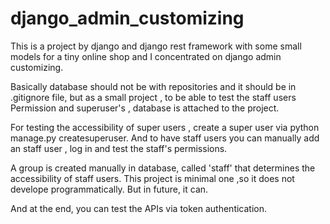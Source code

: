 # django_admin_customizing
This is a project by django and django rest framework with some small models for a tiny online shop and I concentrated on django admin customizing.

Basically database should not be with repositories and it should be in .gitignore file, but as a small project , to be able to test the staff users
Permission and superuser's , database is attached to the project.

For testing the accessibility of super users , ‍‍‍‍create a super user via python manage.py createsuperuser.
And to have staff users you can manually add an staff user , log in and test the staff's permissions.

A group is created manually in database, called 'staff' that determines the accessibility of staff users.
This project is minimal one ,so it does not develope programmatically.
But in future, it can.

And at the end, you can test the APIs via token authentication.

